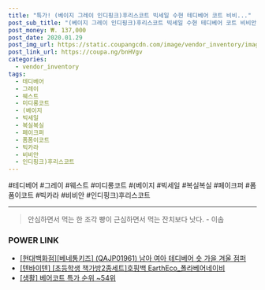 ```yaml
--- 
title: "특가! (베이지 그레이 인디핑크)후리스코트 빅세일 수현 테디베어 코트 비비..." 
post_sub_title: "(베이지 그레이 인디핑크)후리스코트 빅세일 수현 테디베어 코트 비비안 웨스트 페이크퍼 양털 빅카라 미디롱코트 폼폼이코트 복실복실" 
post_money: ₩. 137,000 
post_date: 2020.01.29 
post_img_url: https://static.coupangcdn.com/image/vendor_inventory/images/2018/09/17/8/7/f277adbb-38e8-45f0-b699-740a4e41e4f1.jpg 
post_link_url: https://coupa.ng/bnHVgv 
categories: 
  - vendor_inventory 
tags: 
  - 테디베어 
  - 그레이 
  - 웨스트 
  - 미디롱코트 
  - (베이지 
  - 빅세일 
  - 복실복실 
  - 페이크퍼 
  - 폼폼이코트 
  - 빅카라 
  - 비비안 
  - 인디핑크)후리스코트 
--- 
```

  #테디베어 #그레이 #웨스트 #미디롱코트 #(베이지 #빅세일 #복실복실 #페이크퍼 #폼폼이코트 #빅카라 #비비안 #인디핑크)후리스코트 
<hr> 

> 안심하면서 먹는 한 조각 빵이 근심하면서 먹는 잔치보다 낫다. - 이솝 


### POWER LINK

* <a href="https://blog.naver.com/santokki14/221784932409" target="_blank">[현대백화점][베네통키즈] (QAJP01961) 남아 여아 테디베어 숏 가을 겨울 점퍼</a>
* <a href="https://blog.naver.com/fasyy4321/221787686055" target="_blank">[텐바이텐] [초등학생 책가방2종세트]호핑백 EarthEco_폴라베어네이비</a>
* <a href="https://blog.naver.com/sakai111/221788424749" target="_blank"> [생활] 베어코트 특가 순위 ~54위</a>
